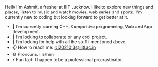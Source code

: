 Hello I'm  Ashmit, a fresher at IIIT Lucknow. I like to explore new things and places, listen to music and watch movies, web series and sports.
I'm currently new to coding but looking forward to get better at it.


- 🌱 I’m currently learning C++, Competitive programming, Web and App Development.
- 👯 I’m looking to collaborate on any cool project.
- 🤔 I’m looking for help with all the stuff i mentioned above.
- 📫 How to reach me: lci2021013@iiitl.ac.in
- 😄 Pronouns: He/him
- ⚡ Fun fact: I happen to be a professional procrastinator.

